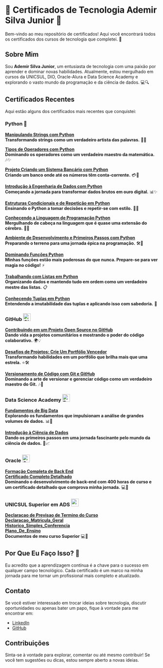# 🚀 Certificados de Tecnologia Ademir Silva Junior 🚀

Bem-vindo ao meu repositório de certificados! Aqui você encontrará todos os certificados dos cursos de tecnologia que completei. 🌟

## Sobre Mim

Sou **Ademir Silva Junior**, um entusiasta de tecnologia com uma paixão por aprender e dominar novas habilidades. Atualmente, estou mergulhado em cursos da UNICSUL, DIO, Oracle-Alura e Data Science Academy e explorando o vasto mundo da programação e da ciência de dados. 💻🔍

## Certificados Recentes

Aqui estão alguns dos certificados mais recentes que conquistei:

### Python 🐍

  **[Manipulando Strings com Python](https://raw.githubusercontent.com/AdemirSilvaJunior/certificados-tecnologia/main/DIO/PYTHON/Manipulando%20strings%20com%20Python.webp)**  
  **Transformando strings como um verdadeiro artista das palavras.** 🧩✨

  **[Tipos de Operadores com Python](https://github.com/SeuUsuario/SeuRepositorio/blob/main/Python/tipos-de-operadores.pdf)**  
  **Dominando os operadores como um verdadeiro maestro da matemática.** 🎶✨

  **[Projeto Criando um Sistema Bancário com Python](https://github.com/SeuUsuario/SeuRepositorio/blob/main/Python/sistema-bancario.pdf)**  
  **Criando um banco onde até os números têm conta-corrente.** 💳🏦

  **[Introdução à Engenharia de Dados com Python](https://github.com/SeuUsuario/SeuRepositorio/blob/main/Python/engenharia-de-dados.pdf)**  
  **Começando a jornada para transformar dados brutos em ouro digital.** 📊✨

  **[Estruturas Condicionais e de Repetição em Python](https://github.com/SeuUsuario/SeuRepositorio/blob/main/Python/estruturas-condicionais.pdf)**  
  **Ensinando o Python a tomar decisões e repetir-se com estilo.** 🔄🤖

   **[Conhecendo a Linguagem de Programação Python](https://github.com/SeuUsuario/SeuRepositorio/blob/main/Python/conhecendo-python.pdf)**  
  **Mergulhando de cabeça na linguagem que é quase uma extensão do cérebro.** 🧠🐍

   **[Ambiente de Desenvolvimento e Primeiros Passos com Python](https://github.com/SeuUsuario/SeuRepositorio/blob/main/Python/ambiente-de-desenvolvimento.pdf)**  
  **Preparando o terreno para uma jornada épica na programação.** 🛠️🚀  

   **[Dominando Funções Python](link-para-certificado)**  
  **Minhas funções estão mais poderosas do que nunca. Prepare-se para ver magia no código!** ⚡️  

   **[Trabalhando com Listas em Python](link-para-certificado)**  
  **Organizando dados e mantendo tudo em ordem como um verdadeiro mestre das listas.** 📋  

   **[Conhecendo Tuplas em Python](link-para-certificado)**  
  **Entendendo a imutabilidade das tuplas e aplicando isso com sabedoria.** 🔗

### **GitHub** <img src="https://github.githubassets.com/images/modules/logos_page/GitHub-Mark.png" alt="GitHub Logo" width="25" height="25">

  **[Contribuindo em um Projeto Open Source no GitHub](https://github.com/SeuUsuario/SeuRepositorio/blob/main/Git/contribuindo-open-source.pdf)**  
  **Dando vida a projetos comunitários e mostrando o poder do código colaborativo.** 🌍💡  

  **[Desafios de Projetos: Crie Um Portfólio Vencedor](https://github.com/SeuUsuario/SeuRepositorio/blob/main/Git/portfolio-vencedor.pdf)**  
  **Transformando habilidades em um portfólio que brilha mais que uma estrela.** ⭐️🛠️  

  **[Versionamento de Código com Git e GitHub](https://github.com/SeuUsuario/SeuRepositorio/blob/main/Git/versionamento-codigo.pdf)**  
  **Dominando a arte de versionar e gerenciar código como um verdadeiro maestro do Git.** 🎶🔄  

### **Data Science Academy** <img src="https://avatars.githubusercontent.com/u/18689183?v=4" alt="Data Science Academy Logo" width="25" height="25">

  **[Fundamentos de Big Data](https://github.com/SeuUsuario/SeuRepositorio/blob/main/Ciencia-de-Dados/fundamentos-big-data.pdf)**  
  **Explorando os fundamentos que impulsionam a análise de grandes volumes de dados.** 📊🚀

  **[Introdução à Ciência de Dados](https://github.com/SeuUsuario/SeuRepositorio/blob/main/Ciencia-de-Dados/introducao-ciencia-dados.pdf)**  
  **Dando os primeiros passos em uma jornada fascinante pelo mundo da ciência de dados.** 🔬📈

### **Oracle** <img src="https://tl.vhv.rs/dpng/s/453-4533338_oracle-logo-for-website-new-oracle-logo-png.png" alt="Oracle Logo" width="25" height="25">

  **[Formação Completa de Back End](https://github.com/SeuUsuario/SeuRepositorio/blob/main/Oracle/formacao-completa-back-end.pdf)**  
  **[Certificado Completo Detalhado](https://github.com/SeuUsuario/SeuRepositorio/blob/main/Oracle/formacao-completa-back-end.pdf)**  
  **Dominando o desenvolvimento de back-end com 400 horas de curso e um certificado detalhado que comprova minha jornada.** 💻🔧

### **UNICSUL Superior em ADS** <img src="https://logospng.org/download/cruzeiro-do-sul/logo-cruzeiro-do-sul-estrela-512.png" alt="unicsul Logo" width="25" height="25">

  **[Declaracao de Previsao de Termino do Curso](https://github.com/SeuUsuario/SeuRepositorio/blob/main/Oracle/formacao-completa-back-end.pdf)**  
  **[Declaracao_Matricula_Geral](https://github.com/SeuUsuario/SeuRepositorio/blob/main/Oracle/formacao-completa-back-end.pdf)**  
  **[Historico_Simples_Conferencia](https://github.com/SeuUsuario/SeuRepositorio/blob/main/Oracle/formacao-completa-back-end.pdf)**  
  **[Plano_De_Ensino](https://github.com/SeuUsuario/SeuRepositorio/blob/main/Oracle/formacao-completa-back-end.pdf)**  
  **Documentos de meu curso Superior** 💻🔧




## Por Que Eu Faço Isso? 🤔

Eu acredito que a aprendizagem contínua é a chave para o sucesso em qualquer campo tecnológico. Cada certificado é um marco na minha jornada para me tornar um profissional mais completo e atualizado.

## Contato

Se você estiver interessado em trocar ideias sobre tecnologia, discutir oportunidades ou apenas bater um papo, fique à vontade para me encontrar em:

- [LinkedIn](https://www.linkedin.com/in/ademirsilvajunior/)
- [GitHub](https://github.com/AdemirSilvaJunior)

## Contribuições

Sinta-se à vontade para explorar, comentar ou até mesmo contribuir! Se você tem sugestões ou dicas, estou sempre aberto a novas ideias.

